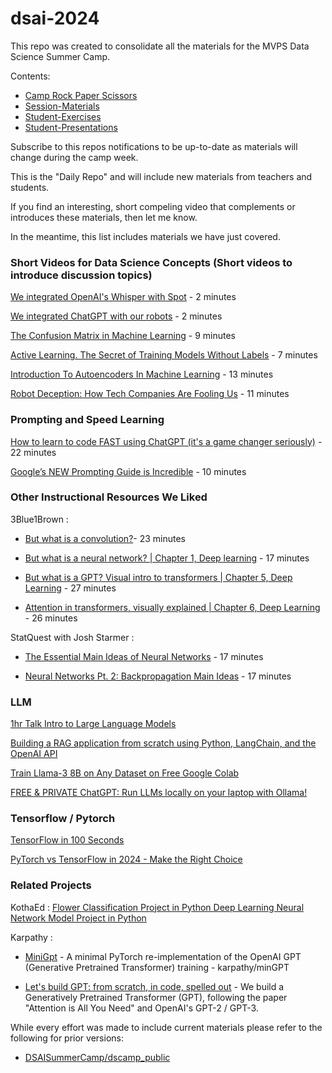 # dsai-2024

This repo was created to consolidate all the  materials for the MVPS Data Science Summer Camp.

Contents: 

  * [Camp Rock Paper Scissors](https://github.com/RudyMartin/dsai-2024/tree/main/MVPS/Camp-Rock-Paper-Scissors)
  * [Session-Materials](https://github.com/RudyMartin/dsai-2024/tree/main/MVPS/Session-Materials)
  * [Student-Exercises](https://github.com/RudyMartin/dsai-2024/tree/main/MVPS/Student-Exercises)
  * [Student-Presentations](https://github.com/RudyMartin/dsai-2024/tree/main/MVPS/Student-Presentations)

Subscribe to this repos notifications to be up-to-date as materials will change during the camp week. 

This is the  "Daily Repo" and will include new materials from teachers and students.

If you find an interesting, short compeling video that complements or introduces these materials, then let me know.

In the meantime, this list includes materials we have just covered.



### Short Videos for Data Science Concepts (Short videos to introduce discussion topics)

[We integrated OpenAI's Whisper with Spot](https://www.youtube.com/watch?v=9uTlRae2uQs) - 2 minutes

[We integrated ChatGPT with our robots](https://www.youtube.com/watch?v=Y1-s37zrm1M) - 2 minutes

[The Confusion Matrix in Machine Learning](https://www.youtube.com/watch?v=H2M3fT1njXQ) - 9 minutes

[Active Learning. The Secret of Training Models Without Labels](https://www.youtube.com/watch?v=WJeQZVh5HLo) - 7 minutes

[Introduction To Autoencoders In Machine Learning](https://www.youtube.com/watch?v=NZ97-lFEUq8&t=11s) - 13 minutes

[Robot Deception: How Tech Companies Are Fooling Us](https://www.youtube.com/watch?v=52zMLS6gZbY&t=29s) - 11 minutes


### Prompting and Speed Learning

[How to learn to code FAST using ChatGPT (it's a game changer seriously)](https://www.youtube.com/watch?v=VznoKyh6AXs) - 22 minutes

[Google’s NEW Prompting Guide is Incredible](https://www.youtube.com/watch?v=o64Mv-ArFDI) - 10 minutes


### Other Instructional Resources We Liked

3Blue1Brown :

 * [But what is a convolution?](https://www.youtube.com/watch?v=KuXjwB4LzSA)- 23 minutes   

 * [But what is a neural network? | Chapter 1, Deep learning](https://www.youtube.com/watch?v=aircAruvnKk&t=7s) - 17 minutes
 
 * [But what is a GPT? Visual intro to transformers | Chapter 5, Deep Learning](https://www.youtube.com/watch?v=wjZofJX0v4M) - 27 minutes
 
 * [Attention in transformers, visually explained | Chapter 6, Deep Learning](https://www.youtube.com/watch?v=eMlx5fFNoYc) - 26 minutes


StatQuest with Josh Starmer : 

 * [The Essential Main Ideas of Neural Networks](https://www.youtube.com/watch?v=CqOfi41LfDw) - 17 minutes   

 * [Neural Networks Pt. 2: Backpropagation Main Ideas](https://www.youtube.com/watch?v=IN2XmBhILt4) - 17 minutes


###  LLM

[1hr Talk Intro to Large Language Models](https://www.youtube.com/watch?v=zjkBMFhNj_g)

[Building a RAG application from scratch using Python, LangChain, and the OpenAI API](https://www.youtube.com/watch?v=BrsocJb-fAo&t=14s)

[Train Llama-3 8B on Any Dataset on Free Google Colab](https://www.youtube.com/watch?v=wzZUkTSSyic&t=260s)

[FREE & PRIVATE ChatGPT: Run LLMs locally on your laptop with Ollama!](https://www.youtube.com/watch?v=dOm9YWSYbbg)


###  Tensorflow / Pytorch

[TensorFlow in 100 Seconds](https://www.youtube.com/watch?v=i8NETqtGHms)

[PyTorch vs TensorFlow in 2024 - Make the Right Choice](https://www.youtube.com/watch?v=iyHkg7TmHmE&t=29s)


### Related Projects

KothaEd : [Flower Classification Project in Python Deep Learning Neural Network Model Project in Python](https://www.youtube.com/watch?v=h6TJiGrYINk&t=46s)

Karpathy :

 * [MiniGpt](https://github.com/karpathy/minGPT) - A minimal PyTorch re-implementation of the OpenAI GPT (Generative Pretrained Transformer) training - karpathy/minGPT

 * [Let's build GPT: from scratch, in code, spelled out](https://www.youtube.com/watch?v=kCc8FmEb1nY) - We build a Generatively Pretrained Transformer (GPT), following the paper "Attention is All You Need" and OpenAI's GPT-2 / GPT-3.

While every effort was made to include current materials please refer to the following for prior versions:

  * [DSAISummerCamp/dscamp_public](https://github.com/DSAISummerCamp/dscamp_public)




